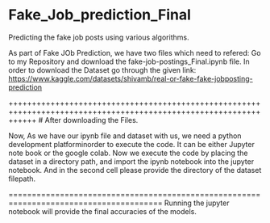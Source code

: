 # Fake_Job_prediction_Final
Predicting the fake job posts using various algorithms.

As part of Fake JOb Prediction, we have two files which need to refered:
Go to my Repository and download the fake-job-postings_Final.ipynb file.
      In order to download the Dataset go through the given link: 
                  https://www.kaggle.com/datasets/shivamb/real-or-fake-fake-jobposting-prediction
                  
++++++++++++++++++++++++++++++++++++++++++++++++++++++++++++++++++++++++++++++++++++++++++++++++++++++++++++++++++ # After downloading the Files.

Now, As we have our ipynb file and dataset with us, we need a python development platforminorder to execute the code. It can be either Jupyter note book or the google colab. Now we execute the code by placing the dataset in a directory path, and import the ipynb notebook into the jupyter notebook. And in the second cell please provide the directory of the dataset filepath.

=======================================================================================
Running the jupyter notebook will provide the final accuracies of the models. 
